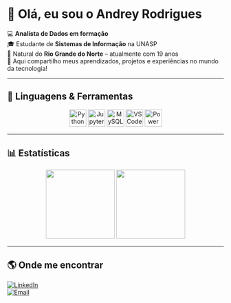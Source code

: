 # 👋 Olá, eu sou o Andrey Rodrigues  

💻 **Analista de Dados em formação**  
🎓 Estudante de **Sistemas de Informação** na UNASP  
📍 Natural do **Rio Grande do Norte** – atualmente com 19 anos  
🚀 Aqui compartilho meus aprendizados, projetos e experiências no mundo da tecnologia!  

---

## 🔧 Linguagens & Ferramentas  

<p align="center">
  <img alt="Python" height="40" src="https://cdn.jsdelivr.net/gh/devicons/devicon/icons/python/python-original.svg">
  <img alt="Jupyter" height="40" src="https://cdn.jsdelivr.net/gh/devicons/devicon/icons/jupyter/jupyter-original.svg">
  <img alt="MySQL" height="40" src="https://cdn.jsdelivr.net/gh/devicons/devicon/icons/mysql/mysql-original.svg">
  <img alt="VSCode" height="40" src="https://cdn.jsdelivr.net/gh/devicons/devicon/icons/vscode/vscode-original.svg">
  <img alt="Power BI" height="40" src="https://upload.wikimedia.org/wikipedia/commons/c/cf/Power_BI_logo.png">


</p>

---

## 📊 Estatísticas  

<p align="center">
  <img height="160em" src="https://github-readme-stats.vercel.app/api?username=andreyRSilva&show_icons=true&theme=radical&include_all_commits=true&count_private=true&locale=pt-br"/>
  <img height="160em" src="https://github-readme-stats.vercel.app/api/top-langs/?username=andreyRSilva&layout=compact&langs_count=7&theme=radical&locale=pt-br"/>
</p>  

---

## 🌎 Onde me encontrar  

[![LinkedIn](https://img.shields.io/badge/LinkedIn-0077B5?style=for-the-badge&logo=linkedin&logoColor=white)](https://www.linkedin.com/in/andrey-rodrigues-994329274)  
[![Email](https://img.shields.io/badge/Email-D14836?style=for-the-badge&logo=gmail&logoColor=white)](mailto:andreyrodrigues09112005@gmail.com)


